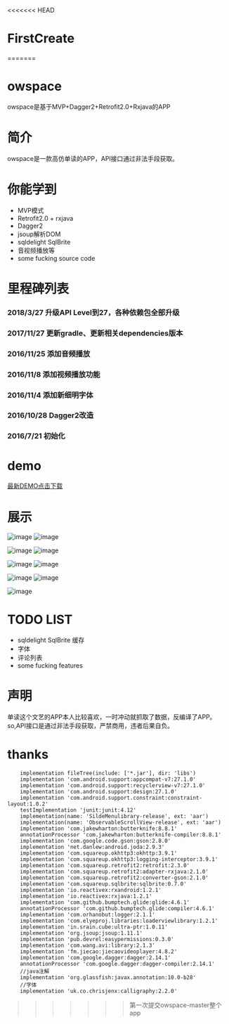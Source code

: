 <<<<<<< HEAD
# FirstCreate
=======
# owspace
owspace是基于MVP+Dagger2+Retrofit2.0+Rxjava的APP

# 简介
owspace是一款高仿单读的APP，API接口通过非法手段获取。<br>

# 你能学到
* MVP模式
* Retrofit2.0 + rxjava
* Dagger2
* jsoup解析DOM
* sqldelight SqlBrite
* 音视频播放等
* some fucking source code

# 里程碑列表
### 2018/3/27 升级API Level到27，各种依赖包全部升级
### 2017/11/27 更新gradle、更新相关dependencies版本
### 2016/11/25 添加音频播放
### 2016/11/8 添加视频播放功能
### 2016/11/4 添加新细明字体
### 2016/10/28 Dagger2改造
### 2016/7/21 初始化

# demo

[最新DEMO点击下载](https://beta.bugly.qq.com/5rik)


# 展示
![image](art/show1.png) ![image](art/show2.png)

![image](art/show3.png) ![image](art/show4.png)

![image](art/show5.png) ![image](art/show6.png)

![image](art/show7.png) ![image](art/show8.png)

![image](art/show.gif)

# TODO LIST
* sqldelight SqlBrite 缓存
* 字体
* 评论列表
* some fucking features

# 声明
单读这个文艺的APP本人比较喜欢，一时冲动就抓取了数据，反编译了APP。so,API接口是通过非法手段获取，严禁商用，违者后果自负。<br>

# thanks
```
    implementation fileTree(include: ['*.jar'], dir: 'libs')
    implementation 'com.android.support:appcompat-v7:27.1.0'
    implementation 'com.android.support:recyclerview-v7:27.1.0'
    implementation 'com.android.support:design:27.1.0'
    implementation 'com.android.support.constraint:constraint-layout:1.0.2'
    testImplementation 'junit:junit:4.12'
    implementation(name: 'SildeMenulibrary-release', ext: 'aar')
    implementation(name: 'ObservableScrollView-release', ext: 'aar')
    implementation 'com.jakewharton:butterknife:8.8.1'
    annotationProcessor 'com.jakewharton:butterknife-compiler:8.8.1'
    implementation 'com.google.code.gson:gson:2.8.0'
    implementation 'net.danlew:android.joda:2.9.3'
    implementation 'com.squareup.okhttp3:okhttp:3.9.1'
    implementation 'com.squareup.okhttp3:logging-interceptor:3.9.1'
    implementation 'com.squareup.retrofit2:retrofit:2.3.0'
    implementation 'com.squareup.retrofit2:adapter-rxjava:2.1.0'
    implementation 'com.squareup.retrofit2:converter-gson:2.1.0'
    implementation 'com.squareup.sqlbrite:sqlbrite:0.7.0'
    implementation 'io.reactivex:rxandroid:1.2.1'
    implementation 'io.reactivex:rxjava:1.2.1'
    implementation 'com.github.bumptech.glide:glide:4.6.1'
    annotationProcessor 'com.github.bumptech.glide:compiler:4.6.1'
    implementation 'com.orhanobut:logger:2.1.1'
    implementation 'com.elyeproj.libraries:loaderviewlibrary:1.2.1'
    implementation 'in.srain.cube:ultra-ptr:1.0.11'
    implementation 'org.jsoup:jsoup:1.11.1'
    implementation 'pub.devrel:easypermissions:0.3.0'
    implementation 'com.wang.avi:library:2.1.3'
    implementation 'fm.jiecao:jiecaovideoplayer:4.8.2'
    implementation 'com.google.dagger:dagger:2.14.1'
    annotationProcessor 'com.google.dagger:dagger-compiler:2.14.1'
    //java注解
    implementation 'org.glassfish:javax.annotation:10.0-b28'
    //字体
    implementation 'uk.co.chrisjenx:calligraphy:2.2.0'

```

>>>>>>> 第一次提交owspace-master整个app
